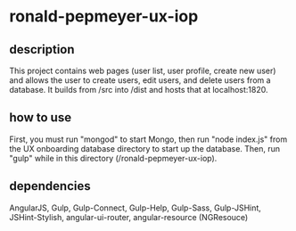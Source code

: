 # ronald-pepmeyer-ux-iop

## description

This project contains web pages (user list, user profile, create new user) and
allows the user to create users, edit users, and delete users from a database.
It builds from /src into /dist and hosts that at localhost:1820.

## how to use

First, you must run "mongod" to start Mongo, then run "node index.js" from the
UX onboarding database directory to start up the database. Then, run "gulp"
while in this directory (/ronald-pepmeyer-ux-iop).

## dependencies

AngularJS, Gulp, Gulp-Connect, Gulp-Help, Gulp-Sass, Gulp-JSHint,
JSHint-Stylish, angular-ui-router, angular-resource (NGResouce)
